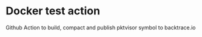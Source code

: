 # Docker test action

Github Action to build, compact and publish pktvisor symbol to backtrace.io



